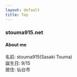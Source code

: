 ```yaml
---
layout: default
title: Top
---
```


### stouma915.net

#### About me
名前: stouma915(Sasaki Touma)<br>
誕生日: 9/15<br>
居住: 仙台市
